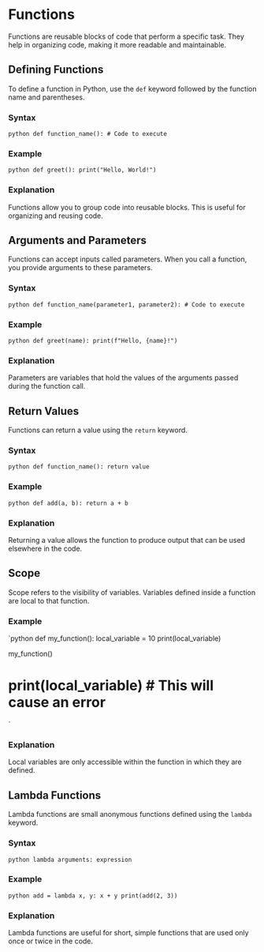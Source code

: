 # Functions

Functions are reusable blocks of code that perform a specific task. They help in organizing code, making it more readable and maintainable.

## Defining Functions

To define a function in Python, use the `def` keyword followed by the function name and parentheses.

### Syntax

`python
def function_name():
    # Code to execute
`

### Example

`python
def greet():
    print("Hello, World!")
`

### Explanation

Functions allow you to group code into reusable blocks. This is useful for organizing and reusing code.

## Arguments and Parameters

Functions can accept inputs called parameters. When you call a function, you provide arguments to these parameters.

### Syntax

`python
def function_name(parameter1, parameter2):
    # Code to execute
`

### Example

`python
def greet(name):
    print(f"Hello, {name}!")
`

### Explanation

Parameters are variables that hold the values of the arguments passed during the function call.

## Return Values

Functions can return a value using the `return` keyword.

### Syntax

`python
def function_name():
    return value
`

### Example

`python
def add(a, b):
    return a + b
`

### Explanation

Returning a value allows the function to produce output that can be used elsewhere in the code.

## Scope

Scope refers to the visibility of variables. Variables defined inside a function are local to that function.

### Example

`python
def my_function():
    local_variable = 10
    print(local_variable)

my_function()
# print(local_variable)  # This will cause an error
`

### Explanation

Local variables are only accessible within the function in which they are defined.

## Lambda Functions

Lambda functions are small anonymous functions defined using the `lambda` keyword.

### Syntax

`python
lambda arguments: expression
`

### Example

`python
add = lambda x, y: x + y
print(add(2, 3))
`

### Explanation

Lambda functions are useful for short, simple functions that are used only once or twice in the code.


